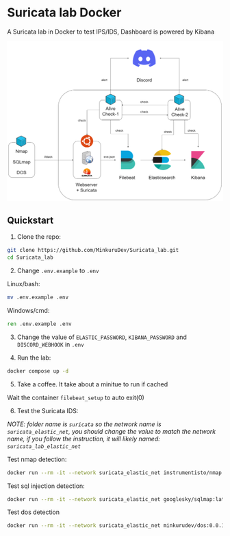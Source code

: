 # Suricata lab Docker

A Suricata lab in Docker to test IPS/IDS, Dashboard is powered by Kibana

![diagram](./images/Suricata_lab_2.drawio.png)

## Quickstart

1. Clone the repo:
```bash
git clone https://github.com/MinkuruDev/Suricata_lab.git
cd Suricata_lab
```

2. Change `.env.example` to `.env`

Linux/bash:
```bash
mv .env.example .env
```
Windows/cmd:
```cmd
ren .env.example .env
```

3. Change the value of `ELASTIC_PASSWORD`, `KIBANA_PASSWORD` and `DISCORD_WEBHOOK` in `.env`

4. Run the lab:
```bash
docker compose up -d
```

5. Take a coffee. It take about a minitue to run if cached

Wait the container `filebeat_setup` to auto exit(0)

6. Test the Suricata IDS:

*NOTE: folder name is `suricata` so the network name is `suricata_elastic_net`, you should change the value to match the network name, if you follow the instruction, it will likely named: `suricata_lab_elastic_net`*

Test nmap detection:
```bash
docker run --rm -it --network suricata_elastic_net instrumentisto/nmap -sV -v -p 0-1024 suricata
```

Test sql injection detection:
```bash
docker run --rm -it --network suricata_elastic_net googlesky/sqlmap:latest-alpine http://suricata?page=1 --dbs
```

Test dos detection
```bash
docker run --rm -it --network suricata_elastic_net minkurudev/dos:0.0.1 http://suricata
```

